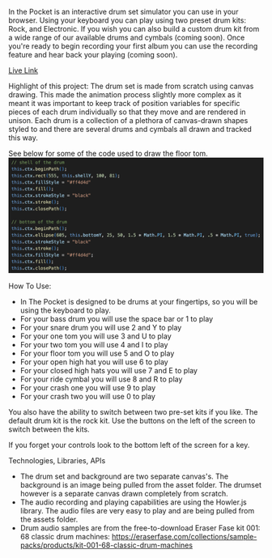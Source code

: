 In the Pocket is an interactive drum set simulator you can use in your browser. Using your keyboard you can play using two preset drum kits: Rock, and Electronic. If you wish you can also build a custom drum kit from a wide range of our available drums and cymbals (coming soon). Once you're ready to begin recording your first album you can use the recording feature and hear back your playing (coming soon).

[Live Link](https://emmettwex.github.io/In-the-Pocket/)

Highlight of this project:
The drum set is made from scratch using canvas drawing. This made the animation process slightly more complex as it meant it was important to keep track of position variables for specific pieces of each drum individually so that they move and are rendered in unison. Each drum is a collection of a plethora of canvas-drawn shapes styled to and there are several drums and cymbals all drawn and tracked this way.

See below for some of the code used to draw the floor tom.
![Floor Tom canvas drawing](assets/readme_files/floortom_canvas.png)


How To Use:
* In The Pocket is designed to be drums at your fingertips, so you will be using the keyboard to play.
* For your bass drum you will use the space bar or 1 to play
* For your snare drum you will use 2 and Y to play
* For your one tom you will use 3 and U to play
* For your two tom you will use 4 and I to play
* For your floor tom you will use 5 and O to play
* For your open high hat you will use 6 to play
* For your closed high hats you will use 7 and E to play
* For your ride cymbal you will use 8 and R to play
* For your crash one you will use 9 to play
* For your crash two you will use 0 to play

You also have the ability to switch between two pre-set kits if you like. The default drum kit is the rock kit. Use the buttons on the left of the screen to switch between the kits.

If you forget your controls look to the bottom left of the screen for a key.

Technologies, Libraries, APIs
  - The drum set and background are two separate canvas's. The background is an image being pulled from the asset folder. The drumset however is a separate canvas drawn completely from scratch.
  - The audio recording and playing capabilities are using the Howler.js library. The audio files are very easy to play and are being pulled from the assets folder.
  - Drum audio samples are from the free-to-download Eraser Fase kit 001: 68 classic drum machines: https://eraserfase.com/collections/sample-packs/products/kit-001-68-classic-drum-machines
